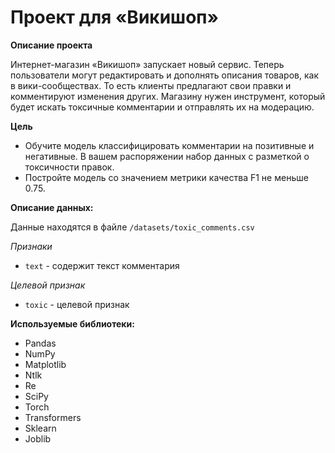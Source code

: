 # Проект для «Викишоп»

**Описание проекта**  

Интернет-магазин «Викишоп» запускает новый сервис. Теперь пользователи могут редактировать и дополнять описания товаров, как в вики-сообществах. То есть клиенты предлагают свои правки и комментируют изменения других. Магазину нужен инструмент, который будет искать токсичные комментарии и отправлять их на модерацию.    

**Цель**  

- Обучите модель классифицировать комментарии на позитивные и негативные. В вашем распоряжении набор данных с разметкой о токсичности правок.  
- Постройте модель со значением метрики качества F1 не меньше 0.75.  

**Описание данных:**  

Данные находятся в файле `/datasets/toxic_comments.csv`

*Признаки*

- `text` - содержит текст комментария

*Целевой признак*

- `toxic` - целевой признак

**Используемые библиотеки:**

- Pandas
- NumPy
- Matplotlib
- Ntlk
- Re
- SciPy
- Torch
- Transformers
- Sklearn
- Joblib
